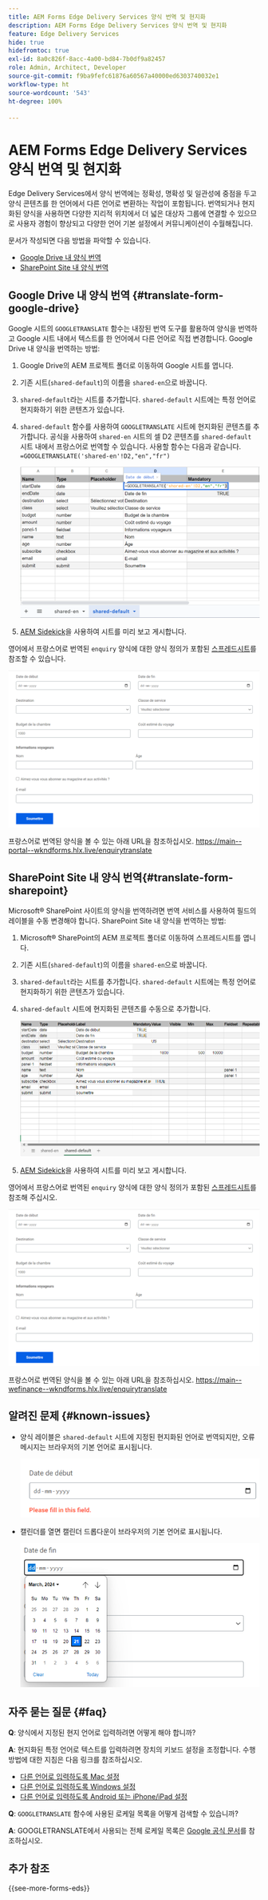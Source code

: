 ```yaml
---
title: AEM Forms Edge Delivery Services 양식 번역 및 현지화
description: AEM Forms Edge Delivery Services 양식 번역 및 현지화
feature: Edge Delivery Services
hide: true
hidefromtoc: true
exl-id: 8a0c826f-8acc-4a00-bd84-7b0df9a82457
role: Admin, Architect, Developer
source-git-commit: f9ba9fefc61876a60567a40000ed6303740032e1
workflow-type: ht
source-wordcount: '543'
ht-degree: 100%

---
```



# AEM Forms Edge Delivery Services 양식 번역 및 현지화

Edge Delivery Services에서 양식 번역에는 정확성, 명확성 및 일관성에 중점을 두고 양식 콘텐츠를 한 언어에서 다른 언어로 변환하는 작업이 포함됩니다. 번역되거나 현지화된 양식을 사용하면 다양한 지리적 위치에서 더 넓은 대상자 그룹에 연결할 수 있으므로 사용자 경험이 향상되고 다양한 언어 기본 설정에서 커뮤니케이션이 수월해집니다.


문서가 작성되면 다음 방법을 파악할 수 있습니다.

* [Google Drive 내 양식 번역](#translate-form-google-drive)
* [SharePoint Site 내 양식 번역](#translate-form-sharepoint)

## Google Drive 내 양식 번역 {#translate-form-google-drive}

Google 시트의 `GOOGLETRANSLATE` 함수는 내장된 번역 도구를 활용하여 양식을 번역하고 Google 시트 내에서 텍스트를 한 언어에서 다른 언어로 직접 변경합니다. Google Drive 내 양식을 번역하는 방법:

1. Google Drive의 AEM 프로젝트 폴더로 이동하여 Google 시트를 엽니다.
2. 기존 시트(`shared-default`)의 이름을 `shared-en`으로 바꿉니다.
3. `shared-default`라는 시트를 추가합니다. `shared-default` 시트에는 특정 언어로 현지화하기 위한 콘텐츠가 있습니다.
4. `shared-default` 함수를 사용하여 `GOOGLETRANSLATE` 시트에 현지화된 콘텐츠를 추가합니다.
공식을 사용하여 `shared-en` 시트의 셀 D2 콘텐츠를 `shared-default` 시트 내에서 프랑스어로 번역할 수 있습니다. 사용할 함수는 다음과 같습니다.
   `=GOOGLETRANSLATE('shared-en'!D2,"en","fr")`

   ![문의 스프레드시트 번역](/help/forms/assets/translate-enquiry-spreadsheet.png)

5. [AEM Sidekick](https://www.aem.live/developer/tutorial#preview-and-publish-your-content)을 사용하여 시트를 미리 보고 게시합니다.

영어에서 프랑스어로 번역된 `enquiry` 양식에 대한 양식 정의가 포함된 [스프레드시트](/help/forms/assets/enquirytranslate.xlsx)를 참조할 수 있습니다.

![문의 번역 양식](/help/forms/assets/translate-form-french.png)

프랑스어로 번역된 양식을 볼 수 있는 아래 URL을 참조하십시오.
https://main--portal--wkndforms.hlx.live/enquirytranslate

## SharePoint Site 내 양식 번역{#translate-form-sharepoint}

Microsoft® SharePoint 사이트의 양식을 번역하려면 번역 서비스를 사용하여 필드의 레이블을 수동 변경해야 합니다. SharePoint Site 내 양식을 번역하는 방법:

1. Microsoft® SharePoint의 AEM 프로젝트 폴더로 이동하여 스프레드시트를 엽니다.
2. 기존 시트(`shared-default`)의 이름을 `shared-en`으로 바꿉니다.
3. `shared-default`라는 시트를 추가합니다. `shared-default` 시트에는 특정 언어로 현지화하기 위한 콘텐츠가 있습니다.
4. `shared-default` 시트에 현지화된 콘텐츠를 수동으로 추가합니다.

   ![문의 스프레드시트 번역](/help/forms/assets/translate-enquiry-sp-spreadsheet.png)

5. [AEM Sidekick](https://www.aem.live/developer/tutorial#preview-and-publish-your-content)을 사용하여 시트를 미리 보고 게시합니다.

영어에서 프랑스어로 번역된 `enquiry` 양식에 대한 양식 정의가 포함된 [스프레드시트](/help/forms/assets/enquirytranslate-sp.xlsx)를 참조해 주십시오.

![문의 번역 양식](/help/forms/assets/translate-form-french.png)

프랑스어로 번역된 양식을 볼 수 있는 아래 URL을 참조하십시오.
https://main--wefinance--wkndforms.hlx.live/enquirytranslate

## 알려진 문제 {#known-issues}

* 양식 레이블은 `shared-default` 시트에 지정된 현지화된 언어로 번역되지만, 오류 메시지는 브라우저의 기본 언어로 표시됩니다.

  ![오류 메시지](/help/forms/assets/translate-error-message.png)

* 캘린더를 열면 캘린더 드롭다운이 브라우저의 기본 언어로 표시됩니다.

  ![오류 메시지](/help/forms/assets/translate-calender-display.png)


## 자주 묻는 질문 {#faq}

**Q**: 양식에서 지정된 현지 언어로 입력하려면 어떻게 해야 합니까?

**A**: 현지화된 특정 언어로 텍스트를 입력하려면 장치의 키보드 설정을 조정합니다. 수행 방법에 대한 지침은 다음 링크를 참조하십시오.

* [다른 언어로 입력하도록 Mac 설정](https://support.apple.com/en-in/guide/mac-help/mchlp1406/mac)
* [다른 언어로 입력하도록 Windows 설정](https://support.microsoft.com/en-us/windows/manage-the-input-and-display-language-settings-in-windows-12a10cb4-8626-9b77-0ccb-5013e0c7c7a2#:~:text=Select%20the%20Start%20%3E%20Settings%20%3E%20Time,you%20want%2C%20then%20select%20Options)
* [다른 언어로 입력하도록 Android 또는 iPhone/iPad 설정](https://support.google.com/gboard/answer/7068494?hl=en&amp;co=GENIE.Platform%3DAndroid)


**Q**: `GOOGLETRANSLATE` 함수에 사용된 로케일 목록을 어떻게 검색할 수 있습니까?

**A**: GOOGLETRANSLATE에서 사용되는 전체 로케일 목록은 [Google 공식 문서](https://cloud.google.com/translate/docs/languages)를 참조하십시오.

## 추가 참조

{{see-more-forms-eds}}

